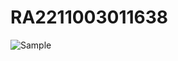 # RA2211003011638
![Sample](https://github.com/user-attachments/assets/7dc01cbb-5426-403b-b0b8-f4b63d66467e)
